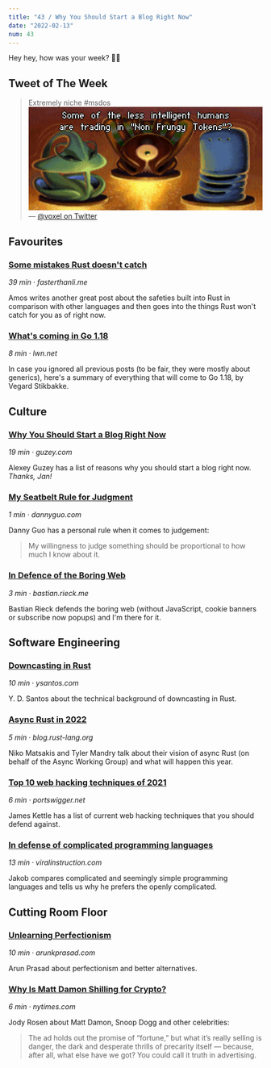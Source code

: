 ```yaml
---
title: "43 / Why You Should Start a Blog Right Now"
date: "2022-02-13"
num: 43
---
```


Hey hey, how was your week? ✌🏻

## Tweet of The Week

> Extremely niche #msdos
> ![Three aliens talking, subtitle: Some of the less intelligent humans are trading in "Non Frungy Tokens"?](./twitter_image.png)
> — [@voxel on Twitter](https://twitter.com/voxel/status/1492049780734050304)

## Favourites

### [Some mistakes Rust doesn't catch](https://fasterthanli.me/articles/some-mistakes-rust-doesnt-catch)

_39 min · fasterthanli.me_

Amos writes another great post about the safeties built into Rust in comparison with other languages and then goes into the things Rust won't catch for you as of right now.

### [What's coming in Go 1.18](https://lwn.net/SubscriberLink/883602/49e588e5d73cef84/)

_8 min · lwn.net_

In case you ignored all previous posts (to be fair, they were mostly about generics), here's a summary of everything that will come to Go 1.18, by Vegard Stikbakke.

## Culture

### [Why You Should Start a Blog Right Now](https://guzey.com/personal/why-have-a-blog/)

_19 min · guzey.com_

Alexey Guzey has a list of reasons why you should start a blog right now. _Thanks, Jan!_

### [My Seatbelt Rule for Judgment](https://www.dannyguo.com/blog/my-seatbelt-rule-for-judgment/)

_1 min · dannyguo.com_

Danny Guo has a personal rule when it comes to judgement:

> My willingness to judge something should be proportional to how much I know about it.

### [In Defence of the Boring Web](https://bastian.rieck.me/blog/posts/2022/boring/)

_3 min · bastian.rieck.me_

Bastian Rieck defends the boring web (without JavaScript, cookie banners or subscribe now popups) and I'm there for it.

## Software Engineering

### [Downcasting in Rust](https://ysantos.com/blog/downcast-rust)

_10 min · ysantos.com_

Y. D. Santos about the technical background of downcasting in Rust.

### [Async Rust in 2022](https://blog.rust-lang.org/inside-rust/2022/02/03/async-in-2022.html)

_5 min · blog.rust-lang.org_

Niko Matsakis and Tyler Mandry talk about their vision of async Rust (on behalf of the Async Working Group) and what will happen this year.

### [Top 10 web hacking techniques of 2021](https://portswigger.net/research/top-10-web-hacking-techniques-of-2021)

_6 min · portswigger.net_

James Kettle has a list of current web hacking techniques that you should defend against.

### [In defense of complicated programming languages](https://viralinstruction.com/posts/defense)

_13 min · viralinstruction.com_

Jakob compares complicated and seemingly simple programming languages and tells us why he prefers the openly complicated.

## Cutting Room Floor

### [Unlearning Perfectionism](https://arunkprasad.com/log/unlearning-perfectionism/)

_10 min · arunkprasad.com_

Arun Prasad about perfectionism and better alternatives.

### [Why Is Matt Damon Shilling for Crypto?](https://www.nytimes.com/2022/02/02/magazine/matt-damon-crypto.html)

_6 min · nytimes.com_

Jody Rosen about Matt Damon, Snoop Dogg and other celebrities:

> The ad holds out the promise of “fortune,” but what it’s really selling is danger, the dark and desperate thrills of precarity itself — because, after all, what else have we got? You could call it truth in advertising.
